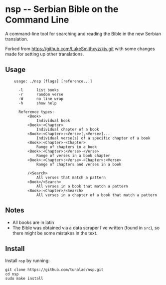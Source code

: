 # nsp -- Serbian Bible on the Command Line
A command-line tool for searching and reading the Bible in the new Serbian translation.

Forked from https://github.com/LukeSmithxyz/kjv.git with some changes made for setting up other translations.

## Usage
```
    usage: ./nsp [flags] [reference...]

      -l      list books
      -r      random verse
      -W      no line wrap
      -h      show help

      Reference types:
          <Book>
              Individual book
          <Book>:<Chapter>
              Individual chapter of a book
          <Book>:<Chapter>:<Verse>[,<Verse>]...
              Individual verse(s) of a specific chapter of a book
          <Book>:<Chapter>-<Chapter>
              Range of chapters in a book
          <Book>:<Chapter>:<Verse>-<Verse>
              Range of verses in a book chapter
          <Book>:<Chapter>:<Verse>-<Chapter>:<Verse>
              Range of chapters and verses in a book

          /<Search>
              All verses that match a pattern
          <Book>/<Search>
              All verses in a book that match a pattern
          <Book>:<Chapter>/<Search>
              All verses in a chapter of a book that match a pattern
```
## Notes
- All books are in latin
- The Bible was obtained via a data scraper I've written (found in `src`), so there might be some mistakes in the text.

## Install
Install `nsp` by running:

```
git clone https://github.com/tunalad/nsp.git
cd nsp
sudo make install
```

